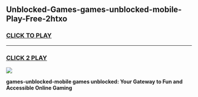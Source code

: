
## Unblocked-Games-games-unblocked-mobile-Play-Free-2htxo
<h3>
<a href="https://premium76.site?title=games-unblocked-mobile&ref=12A">CLICK TO PLAY</a></h3>
<hr>

<h3>
<a href="https://premium76.site?title=games-unblocked-mobile&ref=12A">CLICK 2 PLAY</a>
  
</h3>

<a href="https://premium76.site?title=games-unblocked-mobile&ref=12A"><img src="https://clearcache.store/games.png"></a>


**games-unblocked-mobile games unblocked: Your Gateway to Fun and Accessible Online Gaming**

